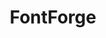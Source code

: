 ---
codehost: https://github.com/fontforge
facebook: https://facebook.com/fontforge
logohandle: fontforge
sort: fontforge
title: FontForge
twitter: https://x.com/fontforge
website: https://fontforge.org/
---